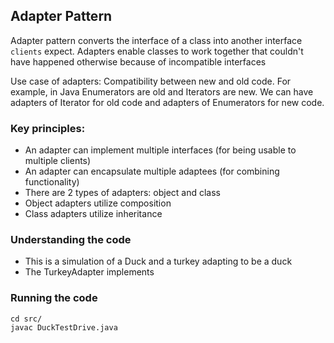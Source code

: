 ## Adapter Pattern

Adapter pattern converts the interface of a class into another interface `clients` expect. Adapters enable classes to work together that couldn't have happened otherwise because of incompatible interfaces

Use case of adapters: Compatibility between new and old code. For example, in Java Enumerators are old and Iterators are new.
We can have adapters of Iterator for old code and adapters of Enumerators for new code.

### Key principles:

- An adapter can implement multiple interfaces (for being usable to multiple clients)
- An adapter can encapsulate multiple adaptees (for combining functionality)
- There are 2 types of adapters: object and class
- Object adapters utilize composition
- Class adapters utilize inheritance

### Understanding the code

- This is a simulation of a Duck and a turkey adapting to be a duck
- The TurkeyAdapter implements

### Running the code

```
cd src/
javac DuckTestDrive.java


```